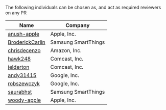 The following individuals can be chosen as, and act as required reviewers on any
PR

| Name                                                  | Company             |
| ----------------------------------------------------- | ------------------- |
| [anush-apple](https://github.com/anush-apple)         | Apple, Inc.         |
| [BroderickCarlin](https://github.com/BroderickCarlin) | Samsung SmartThings |
| [chrisdecenzo](https://github.com/chrisdecenzo)       | Amazon, Inc.        |
| [hawk248](https://github.com/hawk248)                 | Comcast, Inc.       |
| [jelderton](https://github.com/jelderton)             | Comcast, Inc.       |
| [andy31415](https://github.com/andy31415)             | Google, Inc.        |
| [robszewczyk](https://github.com/robszewczyk)         | Google, Inc.        |
| [saurabhst](https://github.com/saurabhst)             | Samsung SmartThings |
| [woody-apple](https://github.com/woody-apple)         | Apple, Inc.         |
